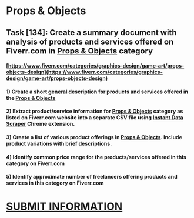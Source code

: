 # Props & Objects
## Task [134]: Create a summary document with analysis of products and services offered on Fiverr.com in [Props & Objects](https://www.fiverr.com/categories/graphics-design/game-art/props-objects-design) category
#### [https://www.fiverr.com/categories/graphics-design/game-art/props-objects-design](https://www.fiverr.com/categories/graphics-design/game-art/props-objects-design)
#### 1) Create a short general description for products and services offered in the [Props & Objects](https://www.fiverr.com/categories/graphics-design/game-art/props-objects-design)
#### 2) Extract product/service information for [Props & Objects](https://www.fiverr.com/categories/graphics-design/game-art/props-objects-design) category as listed on Fiverr.com website into a separate CSV file using [Instant Data Scraper](https://chrome.google.com/webstore/detail/instant-data-scraper/ofaokhiedipichpaobibbnahnkdoiiah) Chrome extension.
#### 3) Create a list of various product offerings in [Props & Objects](https://www.fiverr.com/categories/graphics-design/game-art/props-objects-design). Include product variations with brief descriptions.
#### 4) Identify common price range for the products/services offered in this category on Fiverr.com
#### 5) Identify approximate number of freelancers offering products and services in this category on Fiverr.com

# [SUBMIT INFORMATION](https://forms.office.com/r/8AEKjkLxKG)
